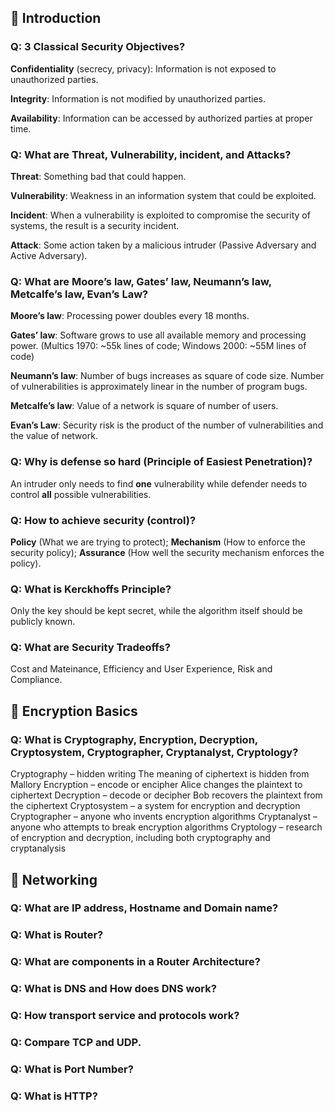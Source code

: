 ## 📖 Introduction

### Q: 3 Classical Security Objectives?
**Confidentiality** (secrecy, privacy): Information is not exposed to unauthorized parties.

**Integrity**: Information is not modified by unauthorized parties.

**Availability**: Information can be accessed by authorized parties at proper time.

### Q: What are Threat, Vulnerability, incident, and Attacks?
**Threat**: Something bad that could happen.

**Vulnerability**: Weakness in an information system that could be exploited.

**Incident**: When a vulnerability is exploited to compromise the security of systems, the result is a security incident.

**Attack**: Some action taken by a malicious intruder (Passive Adversary and Active Adversary).

### Q: What are Moore’s law, Gates’ law, Neumann’s law, Metcalfe’s law, Evan’s Law?
**Moore’s law**: Processing power doubles every 18 months.

**Gates’ law**: Software grows to use all available memory and processing power. (Multics 1970: ~55k lines of code; Windows 2000: ~55M lines of code)

**Neumann’s law**: Number of bugs increases as square of code size. Number of vulnerabilities is approximately linear in the number of program bugs.

**Metcalfe’s law**: Value of a network is square of number of users.

**Evan’s Law**: Security risk is the product of the number of vulnerabilities and the value of network.

### Q: Why is defense so hard (Principle of Easiest Penetration)?
An intruder only needs to find **one** vulnerability while defender needs to control **all** possible vulnerabilities.

### Q: How to achieve security (control)?
**Policy** (What we are trying to protect); **Mechanism** (How to enforce the security policy); **Assurance** (How well the security mechanism enforces the policy).

### Q: What is Kerckhoffs Principle?
Only the key should be kept secret, while the algorithm itself should be publicly known.

### Q: What are Security Tradeoffs?
Cost and Mateinance, Efficiency and User Experience, Risk and Compliance.

## 📖 Encryption Basics

### Q: What is Cryptography, Encryption, Decryption, Cryptosystem, Cryptographer, Cryptanalyst, Cryptology?
Cryptography – hidden writing
The meaning of ciphertext is hidden from Mallory
Encryption – encode or encipher
Alice changes the plaintext to ciphertext
Decryption – decode or decipher
Bob recovers the plaintext from the ciphertext
Cryptosystem – a system for encryption and decryption 
Cryptographer – anyone who invents encryption algorithms
Cryptanalyst – anyone who attempts to break encryption algorithms
Cryptology – research of encryption and decryption, including both cryptography and cryptanalysis


## 📖 Networking
### Q: What are IP address, Hostname and Domain name?
### Q: What is Router?
### Q: What are components in a Router Architecture?
### Q: What is DNS and How does DNS work?
### Q: How transport service and protocols work? 
### Q: Compare TCP and UDP.
### Q: What is Port Number?
### Q: What is HTTP?

